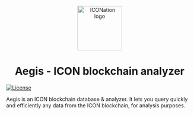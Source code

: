 <p align="center">
  <img 
    src="https://iconation.team/images/very_small.png" 
    width="120px"
    alt="ICONation logo">
</p>

<h1 align="center">Aegis - ICON blockchain analyzer</h1>

 [![License](https://img.shields.io/badge/License-Apache%202.0-blue.svg)](https://opensource.org/licenses/Apache-2.0)

Aegis is an ICON blockchain database & analyzer. It lets you query quickly and efficiently any data from the ICON blockchain, for analysis purposes.
